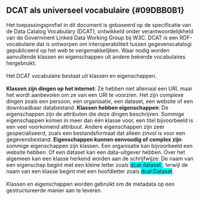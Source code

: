 ## DCAT als universeel vocabulaire {#09DBB0B1}
Het toepassingsprofiel in dit document is gebaseerd op de specificatie van de Data Catalog Vocabulary (DCAT), ontwikkeld onder verantwoordelijkheid van de Government Linked Data Working Group bij W3C. DCAT is een RDF-vocabulaire dat is ontworpen om interoperabiliteit tussen gegevenscatalogi gepubliceerd op het web te vergemakkelijken. Waar nodig worden aanvullende klassen en eigenschappen uit andere bekende vocabulaires hergebruikt.
<br/>
<br/>
Het DCAT vocabulaire bestaat uit klassen en eigenschappen.
<br/>
<br/>
<b>Klassen zijn dingen op het internet</b>: Ze hebben niet allemaal een URI, maar het wordt aanbevolen om ze van een URI te voorzien. Het zijn complexe dingen zoals een persoon, een organisatie, een dataset, een website of een downloadbaar databestand.
<b>Klassen hebben eigenschappen</b>: De eigenschappen zijn de attributen die deze dingen beschrijven. Sommige eigenschappen komen in meer dan één klasse voor, een titel bijvoorbeeld is een veel voorkomend attribuut. Andere eigenschappen zijn zeer gespecialiseerd, zoals een bestandsformaat dat alleen zinvol is voor een gegevensbestand.
<b>Eigenschappen kunnen eenvoudig of complex zijn</b>: sommige eigenschappen zijn klassen. Een organisatie kan bijvoorbeeld een website hebben. Of een dataset kan een data-uitgever hebben. Over het algemeen kan een klasse herkend worden aan de schrijfwijze: De naam van een eigenschap begint met een kleine letter zoals <span style='background-color: cyan;'>dcat:dataset </span>, terwijl de naam van een klasse begint met een hoofdletter zoals <span style='background-color: cyan;'>dcat:Dataset</span>.
<br/>
<br/>
Klassen en eigenschappen worden gebruikt om de metadata op een gestructureerde manier aan te leveren.
